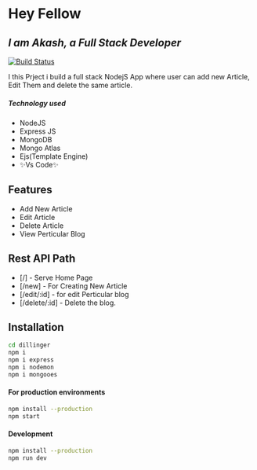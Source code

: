 # Hey Fellow <developer>

## _I am Akash, a Full Stack Developer_

[![Build Status](https://travis-ci.org/joemccann/dillinger.svg?branch=master)](https://travis-ci.org/joemccann/dillinger)

I this Prject i build a full stack NodejS App where user can add new Article, Edit Them and delete the same article.

##### Technology used

- NodeJS
- Express JS
- MongoDB
- Mongo Atlas
- Ejs(Template Engine)
- ✨Vs Code✨

## Features

- Add New Article
- Edit Article
- Delete Article
- View Perticular Blog

## Rest API Path

- [/] - Serve Home Page
- [/new] - For Creating New Article
- [/edit/:id] - for edit Perticular blog
- [/delete/:id] - Delete the blog.

## Installation

```sh
cd dillinger
npm i
npm i express
npm i nodemon
npm i mongooes
```

#### For production environments

```sh
npm install --production
npm start
```

#### Development

```sh
npm install --production
npm run dev
```
